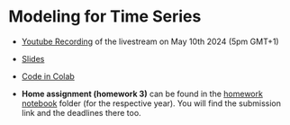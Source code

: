 # Modeling for Time Series

- [Youtube Recording](https://www.youtube.com/watch?v=_dm2G9CbDTM) of the livestream on May 10th 2024 (5pm GMT+1)

- [Slides](https://docs.google.com/presentation/d/e/2PACX-1vQQ1sQQvcCc9RvIPM73mPeMsUJEfMaZR6StYv24C6ROMqIkioWLN6VKizC2TW3hXYLqmxbZYmTLenXV/pub?start=false&loop=false&delayms=3000&slide=id.p)  

- [Code in Colab](https://github.com/DataTalksClub/stock-markets-analytics-zoomcamp/blob/main/03-modeling/Module_3_Colab_Time_Series_Modeling.ipynb)

- **Home assignment (homework 3)** can be found in the [homework notebook](homework.ipynb) folder (for the respective year). You will find the submission link and the deadlines there too.